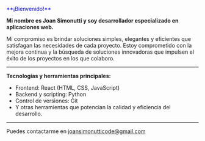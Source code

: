 <p style="color:blue" style="text-align:center"> **¡Bienvenido!** </p>

**Mi nombre es Joan Simonutti y soy desarrollador especializado en aplicaciones web.**

Mi compromiso es brindar soluciones simples, elegantes y eficientes que satisfagan las necesidades de cada proyecto.
Estoy comprometido con la mejora continua y la búsqueda de soluciones innovadoras que impulsen el éxito de los proyectos en los que colaboro.

---

**Tecnologías y herramientas principales:**
- Frontend: React (HTML, CSS, JavaScript)
- Backend y scripting: Python
- Control de versiones: Git
- Y otras herramientas que potencian la calidad y eficiencia del desarrollo.
 
---
Puedes contactarme en [joansimonutticode@gmail.com](mailto:joansimonutticode@gmail.com)

